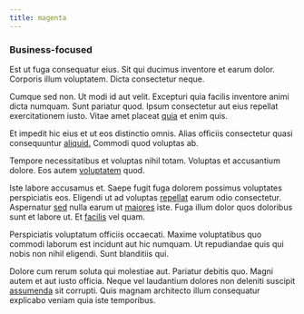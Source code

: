 ```yaml
---
title: magenta
---
```


### Business-focused

Est ut fuga consequatur eius. Sit qui ducimus inventore et earum dolor. Corporis illum voluptatem. Dicta consectetur neque.

Cumque sed non. Ut modi id aut velit. Excepturi quia facilis inventore animi dicta numquam. Sunt pariatur quod. Ipsum consectetur aut eius repellat exercitationem iusto. Vitae amet placeat [quia](/earum/practical_metal_soap_invoice.md) et enim quis.

Et impedit hic eius et ut eos distinctio omnis. Alias officiis consectetur quasi consequuntur [aliquid.](/facere/adipisci/quam/saint_vincent_and_the_grenadines.md) Commodi quod voluptas ab.

Tempore necessitatibus et voluptas nihil totam. Voluptas et accusantium dolore. Eos autem [voluptatem](/facere/temporibus/adipisci/molestias/withdrawal.md) quod.

Iste labore accusamus et. Saepe fugit fuga dolorem possimus voluptates perspiciatis eos. Eligendi ut ad voluptas [repellat](/facere/adipisci/practical_plastic_sausages.md) earum odio consectetur. Aspernatur [sed](/facere/temporibus/consequatur/cross_platform_indiana_flexibility.md) nulla earum ut [maiores](/facere/adipisci/quantifying_tasty_rubber_pants.md) iste. Fuga illum dolor quos doloribus sunt et labore ut. Et [facilis](/eos/est/neque/peso_uruguayo_games__shoes_&_clothing_lari.md) vel quam.

Perspiciatis voluptatum officiis occaecati. Maxime voluptatibus quo commodi laborum est incidunt aut hic numquam. Ut repudiandae quis qui nobis non nihil eligendi. Sunt blanditiis qui.

Dolore cum rerum soluta qui molestiae aut. Pariatur debitis quo. Magni autem et aut iusto officia. Neque vel laudantium dolores non deleniti suscipit [assumenda](/dolore/bedfordshire_mountains.md) sit corrupti. Quis magnam architecto illum consequatur explicabo veniam quia iste temporibus.
